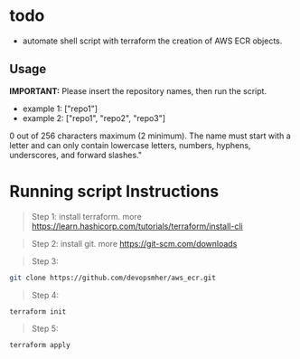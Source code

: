 # todo
- automate shell script with terraform the creation of AWS ECR objects.

## Usage


**IMPORTANT:** Please insert the repository names, then run the script.
- example 1: ["repo1"]
- example 2: ["repo1", "repo2", "repo3"]

0 out of 256 characters maximum (2 minimum). The name must start with a letter and can only contain lowercase letters, numbers, hyphens, underscores, and forward slashes."

# Running script Instructions 

>Step 1: install terraform. more https://learn.hashicorp.com/tutorials/terraform/install-cli

>Step 2: install git. more https://git-scm.com/downloads

>Step 3: 
```bash 
git clone https://github.com/devopsmher/aws_ecr.git 
```
>Step 4: 
```bash 
terraform init
```
>Step 5: 
```bash 
terraform apply
```

